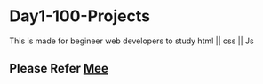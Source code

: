 ﻿# Day1-100-Projects
This is made for begineer web developers to study html || css || Js

<html>
  <head>
  </head>
  <body>
    <h2>Please Refer <a href="https://milanabraham.github.io/JS-classwork"> Mee </a> </h2>
  </body>
</html>
